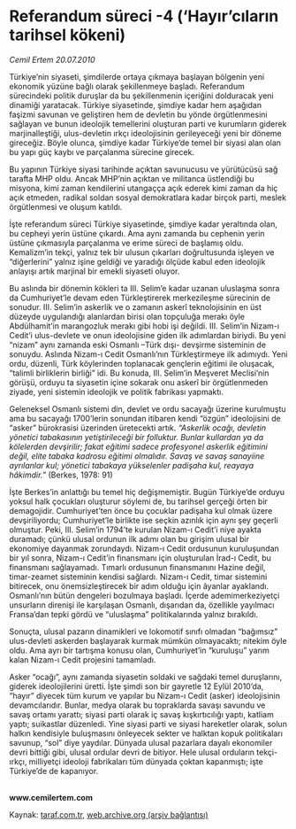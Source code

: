 # Referandum süreci -4 (‘Hayır’cıların tarihsel kökeni) 

*Cemil Ertem 20.07.2010*

<div class="yazi"><p>Türkiye’nin siyaseti, şimdilerde ortaya çıkmaya başlayan bölgenin yeni ekonomik yüzüne bağlı olarak şekillenmeye başladı. Referandum sürecindeki politik duruşlar da bu şekillenmenin içeriğini dolduracak yeni dinamiği yaratacak. Türkiye siyasetinde, şimdiye kadar hem aşağıdan faşizmi savunan ve geliştiren hem de devletin bu yönde örgütlenmesini sağlayan ve bunun ideolojik temellerini oluşturan parti ve kurumların giderek marjinalleştiği, ulus-devletin ırkçı ideolojisinin gerileyeceği yeni bir döneme gireceğiz. Böyle olunca, şimdiye kadar Türkiye’de temel bir siyasi alan olan bu yapı güç kaybı ve parçalanma sürecine girecek. </p>
<p>Bu yapının Türkiye siyasi tarihinde açıktan savunucusu ve yürütücüsü sağ tarafta MHP oldu. Ancak MHP’nin açıktan ve militanca üstlendiği bu misyona, kimi zaman kendilerini utangaçça açık ederek kimi zaman da hiç açık etmeden, radikal soldan sosyal demokratlara kadar birçok parti, meslek örgütlenmesi ve oluşum katıldı. </p>
<p>İşte referandum süreci Türkiye siyasetinde, şimdiye kadar yeraltında olan, bu cepheyi yerin üstüne çıkardı. Ama aynı zamanda bu cephenin yerin üstüne çıkmasıyla parçalanma ve erime süreci de başlamış oldu. Kemalizm’in tekçi, yalnız tek bir ulusun çıkarları doğrultusunda işleyen ve “diğerlerini” yalnız işine geldiği ve yaradığı ölçüde kabul eden ideolojik anlayışı artık marjinal bir emekli siyaseti oluyor.</p>
<p>Bu aslında bir dönemin kökleri ta III. Selim’e kadar uzanan uluslaşma sonra da Cumhuriyet’le devam eden Türkleştirerek merkezileşme sürecinin de sonudur. III. Selim’in askerlik ve o zamanın askerî teknolojisinin en üst düzeyde uygulandığı alanlardan birisi olan topçuluğa merakı öyle Abdülhamit’in marangozluk merakı gibi hobi işi değildi. III. Selim’in Nizam-ı Cedit’i ulus-devlete ve onun ideolojisine giden ilk adımlardan biriydi. Bu yeni “nizam” aynı zamanda eski Osmanlı –Türk dışı- devşirme sisteminin de sonuydu. Aslında Nizam-ı Cedit Osmanlı’nın Türkleştirmeye ilk adımıydı. Yeni ordu, düzenli, Türk köylerinden toplanacak gençlerin eğitimi ile oluşacak, “talimli birliklerin birliği” idi. Bu konuda, III. Selim’in Meşveret Meclisi’nin görüşü, orduyu ta siyasetin içine sokarak onu askerî bir örgütlenmeden ziyade, yeni sistemin ideolojik ve politik fabrikası yapmaktı.</p>
<p>Geleneksel Osmanlı sistemi din, devlet ve ordu sacayağı üzerine kurulmuştu ama bu sacayağı 1700’lerin sonundan itibaren kendi “özgün” ideolojisini de “asker” bürokrasisi üzerinden üretecekti artık. <i>“Askerlik ocağı, devletin yönetici tabakasının yetiştirileceği bir folluktur. Bunlar kullardan ya da kölelerden devşirilir; fakat eğitimi sadece profesyonel askerlik eğitimini değil, elite tabaka kadrosu eğitimi olmalıdır. Savaş ve savaş sanayiine ayrılanlar kul; yönetici tabakaya yükselenler padişaha kul, reayaya hâkimdir.”</i> (Berkes, 1978: 91) </p>
<p>İşte Berkes’in anlattığı bu temel hiç değişmemiştir. Bugün Türkiye’de orduyu yoksul halk çocukları oluşturur söylemi de, bu tarihsel gerçeği örten bir demagojidir. Cumhuriyet’ten önce bu çocuklar padişaha kul olmak üzere devşiriliyordu; Cumhuriyet’le birlikte ise seçkin azınlık için aynı şey geçerli olmuştur. Peki, III. Selim’in 1794’te kurulan Nizam-ı Cedit’i niye ayakta duramadı; çünkü ulusal ordunun ilk adımı olan bu girişim ulusal bir ekonomiye dayanmak zorundaydı. Nizam-ı Cedit ordusunun kuruluşundan bir yıl sonra, Nizam-ı Cedit’in finansmanı için oluşturulan İrad-ı Cedit, bu finansmanı sağlayamadı. Tımarlı ordusunun finansmanını Hazine değil, timar-zeamet sisteminin kendisi sağlardı. Nizam-ı Cedit, timar sistemini bitirecek, onu önemsizleştirecek bir adım olduğu için âyanlar ayaklandı. Osmanlı’nın bütün dengeleri bozulmaya başladı. İçerde ademimerkeziyetçi unsurların direnişi ile karşılaşan Osmanlı, dışarıdan da, özellikle yayılmacı Fransa’dan tepki gördü ve “uluslaşma” politikalarında yalnız bırakıldı. </p>
<p>Sonuçta, ulusal pazarın dinamikleri ve lokomotif sınıfı olmadan “bağımsız” ulus-devleti askerden başlayarak kurmak mümkün olmayacaktı; nitekim öyle oldu. Ama ayrı bir tartışma konusu olan, Cumhuriyet’in “kuruluşu” yarım kalan Nizam-ı Cedit projesini tamamladı.</p>
<p>Asker “ocağı”, aynı zamanda siyasetin soldaki ve sağdaki temel duruşlarını, giderek ideolojilerini üretti. İşte şimdi son bir gayretle 12 Eylül 2010’da, “hayır” diyecek tüm kurum ve yapılar bu Nizam-ı Cedit (asker) ideolojisinin devamcılarıdır. Bunlar, medya olarak bu topraklarda savaşı savundu ve savaş ortamı yarattı; siyasi parti olarak iç savaş kışkırtıcılığı yaptı, katliam yaptı; suikastlar düzenledi. Yine siyasi parti ve siyasi hareketler olarak, solun halkın kendisiyle buluşmasını önleyecek sekter ve halktan kopuk politikaları savunup, “sol” diye yaydılar. Dünyada ulusal pazarlara dayalı ekonomiler devri bittiği gibi, ulusal ordular devri de bitiyor. Hele ulusal orduların tekçi-ırkçı, milliyetçi ideoloji fabrikaları tüm dünyada çoktan kapanmıştı; işte Türkiye’de de kapanıyor. </p>
<p><b><br/>www.cemilertem.com</b></p></div>

Kaynak: [taraf.com.tr](http://www.taraf.com.tr:80/cemil-ertem/makale-referandum-sureci-4-hayir-cilarin-tarihsel.htm), [web.archive.org (arşiv bağlantısı)](http://web.archive.org/web/20100723142738/http://www.taraf.com.tr:80/cemil-ertem/makale-referandum-sureci-4-hayir-cilarin-tarihsel.htm)
